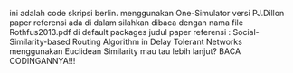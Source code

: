 ini adalah code skripsi berlin. 
menggunakan One-Simulator versi PJ.Dillon
paper referensi ada di dalam silahkan dibaca dengan nama file Rothfus2013.pdf di default packages
judul paper referensi : Social-Similarity-based Routing Algorithm in Delay Tolerant Networks
menggunakan Euclidean Similarity
mau tau lebih lanjut? BACA CODINGANNYA!!!
